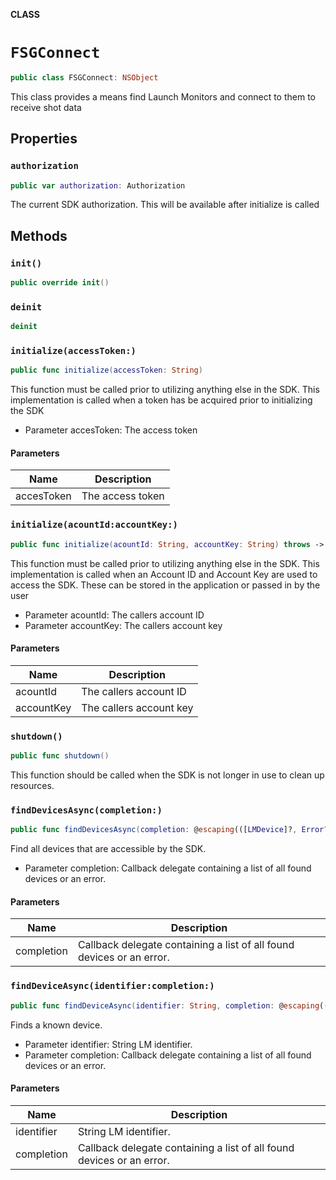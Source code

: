 **CLASS**

# `FSGConnect`

```swift
public class FSGConnect: NSObject
```

This class provides a means find Launch Monitors and connect to them to receive
shot data

## Properties
### `authorization`

```swift
public var authorization: Authorization
```

The current SDK authorization. This will be available after initialize is called

## Methods
### `init()`

```swift
public override init()
```

### `deinit`

```swift
deinit
```

### `initialize(accessToken:)`

```swift
public func initialize(accessToken: String)
```

This function must be called prior to utilizing anything else in the SDK. This
implementation is called when a token has be acquired prior to initializing the SDK

- Parameter accesToken: The access token

#### Parameters

| Name | Description |
| ---- | ----------- |
| accesToken | The access token |

### `initialize(acountId:accountKey:)`

```swift
public func initialize(acountId: String, accountKey: String) throws -> Void
```

This function must be called prior to utilizing anything else in the SDK. This
implementation is called when an Account ID and Account Key are used to access
the SDK. These can be stored in the application or passed in by the user

- Parameter acountId: The callers account ID
- Parameter accountKey: The callers account key

#### Parameters

| Name | Description |
| ---- | ----------- |
| acountId | The callers account ID |
| accountKey | The callers account key |

### `shutdown()`

```swift
public func shutdown()
```

This function should be called when the SDK is not longer in use to clean up resources.

### `findDevicesAsync(completion:)`

```swift
public func findDevicesAsync(completion: @escaping(([LMDevice]?, Error?) -> Void)) throws -> Void
```

Find all devices that are accessible by the SDK.

- Parameter completion: Callback delegate containing a list of all found devices or an error.

#### Parameters

| Name | Description |
| ---- | ----------- |
| completion | Callback delegate containing a list of all found devices or an error. |

### `findDeviceAsync(identifier:completion:)`

```swift
public func findDeviceAsync(identifier: String, completion: @escaping(([LMDevice]?, Error?) -> Void)) throws -> Void
```

Finds a known device.

- Parameter identifier: String LM identifier.
- Parameter completion: Callback delegate containing a list of all found devices or an error.

#### Parameters

| Name | Description |
| ---- | ----------- |
| identifier | String LM identifier. |
| completion | Callback delegate containing a list of all found devices or an error. |